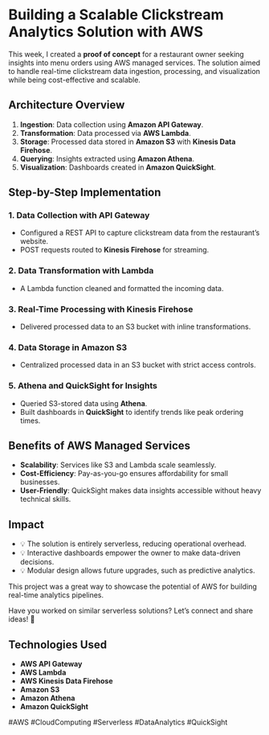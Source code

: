 # Building a Scalable Clickstream Analytics Solution with AWS

This week, I created a **proof of concept** for a restaurant owner seeking insights into menu orders using AWS managed services. The solution aimed to handle real-time clickstream data ingestion, processing, and visualization while being cost-effective and scalable.

## Architecture Overview

1. **Ingestion**: Data collection using **Amazon API Gateway**.
2. **Transformation**: Data processed via **AWS Lambda**.
3. **Storage**: Processed data stored in **Amazon S3** with **Kinesis Data Firehose**.
4. **Querying**: Insights extracted using **Amazon Athena**.
5. **Visualization**: Dashboards created in **Amazon QuickSight**.

## Step-by-Step Implementation

### 1. Data Collection with API Gateway
- Configured a REST API to capture clickstream data from the restaurant’s website.
- POST requests routed to **Kinesis Firehose** for streaming.

### 2. Data Transformation with Lambda
- A Lambda function cleaned and formatted the incoming data.

### 3. Real-Time Processing with Kinesis Firehose
- Delivered processed data to an S3 bucket with inline transformations.

### 4. Data Storage in Amazon S3
- Centralized processed data in an S3 bucket with strict access controls.

### 5. Athena and QuickSight for Insights
- Queried S3-stored data using **Athena**.
- Built dashboards in **QuickSight** to identify trends like peak ordering times.

## Benefits of AWS Managed Services

- **Scalability**: Services like S3 and Lambda scale seamlessly.
- **Cost-Efficiency**: Pay-as-you-go ensures affordability for small businesses.
- **User-Friendly**: QuickSight makes data insights accessible without heavy technical skills.

## Impact

- 💡 The solution is entirely serverless, reducing operational overhead.
- 💡 Interactive dashboards empower the owner to make data-driven decisions.
- 💡 Modular design allows future upgrades, such as predictive analytics.

This project was a great way to showcase the potential of AWS for building real-time analytics pipelines.

Have you worked on similar serverless solutions? Let’s connect and share ideas! 🙌

## Technologies Used

- **AWS API Gateway**
- **AWS Lambda**
- **AWS Kinesis Data Firehose**
- **Amazon S3**
- **Amazon Athena**
- **Amazon QuickSight**

#AWS #CloudComputing #Serverless #DataAnalytics #QuickSight
